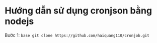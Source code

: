 # Hướng dẫn sử dụng cronjson bằng nodejs

Bước 1: ```base git clone https://github.com/haiquang110/cronjob.git```
